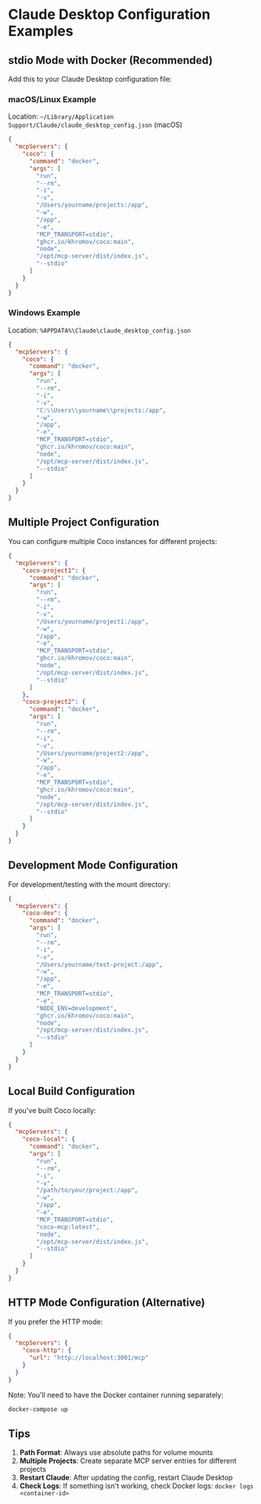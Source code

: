 # Claude Desktop Configuration Examples

## stdio Mode with Docker (Recommended)

Add this to your Claude Desktop configuration file:

### macOS/Linux Example

Location: `~/Library/Application Support/Claude/claude_desktop_config.json` (macOS)

```json
{
  "mcpServers": {
    "coco": {
      "command": "docker",
      "args": [
        "run",
        "--rm",
        "-i",
        "-v",
        "/Users/yourname/projects:/app",
        "-w",
        "/app",
        "-e",
        "MCP_TRANSPORT=stdio",
        "ghcr.io/khromov/coco:main",
        "node",
        "/opt/mcp-server/dist/index.js",
        "--stdio"
      ]
    }
  }
}
```

### Windows Example

Location: `%APPDATA%\Claude\claude_desktop_config.json`

```json
{
  "mcpServers": {
    "coco": {
      "command": "docker",
      "args": [
        "run",
        "--rm",
        "-i",
        "-v",
        "C:\\Users\\yourname\\projects:/app",
        "-w",
        "/app",
        "-e",
        "MCP_TRANSPORT=stdio",
        "ghcr.io/khromov/coco:main",
        "node",
        "/opt/mcp-server/dist/index.js",
        "--stdio"
      ]
    }
  }
}
```

## Multiple Project Configuration

You can configure multiple Coco instances for different projects:

```json
{
  "mcpServers": {
    "coco-project1": {
      "command": "docker",
      "args": [
        "run",
        "--rm",
        "-i",
        "-v",
        "/Users/yourname/project1:/app",
        "-w",
        "/app",
        "-e",
        "MCP_TRANSPORT=stdio",
        "ghcr.io/khromov/coco:main",
        "node",
        "/opt/mcp-server/dist/index.js",
        "--stdio"
      ]
    },
    "coco-project2": {
      "command": "docker",
      "args": [
        "run",
        "--rm",
        "-i",
        "-v",
        "/Users/yourname/project2:/app",
        "-w",
        "/app",
        "-e",
        "MCP_TRANSPORT=stdio",
        "ghcr.io/khromov/coco:main",
        "node",
        "/opt/mcp-server/dist/index.js",
        "--stdio"
      ]
    }
  }
}
```

## Development Mode Configuration

For development/testing with the mount directory:

```json
{
  "mcpServers": {
    "coco-dev": {
      "command": "docker",
      "args": [
        "run",
        "--rm",
        "-i",
        "-v",
        "/Users/yourname/test-project:/app",
        "-w",
        "/app",
        "-e",
        "MCP_TRANSPORT=stdio",
        "-e",
        "NODE_ENV=development",
        "ghcr.io/khromov/coco:main",
        "node",
        "/opt/mcp-server/dist/index.js",
        "--stdio"
      ]
    }
  }
}
```

## Local Build Configuration

If you've built Coco locally:

```json
{
  "mcpServers": {
    "coco-local": {
      "command": "docker",
      "args": [
        "run",
        "--rm",
        "-i",
        "-v",
        "/path/to/your/project:/app",
        "-w",
        "/app",
        "-e",
        "MCP_TRANSPORT=stdio",
        "coco-mcp:latest",
        "node",
        "/opt/mcp-server/dist/index.js",
        "--stdio"
      ]
    }
  }
}
```

## HTTP Mode Configuration (Alternative)

If you prefer the HTTP mode:

```json
{
  "mcpServers": {
    "coco-http": {
      "url": "http://localhost:3001/mcp"
    }
  }
}
```

Note: You'll need to have the Docker container running separately:

```bash
docker-compose up
```

## Tips

1. **Path Format**: Always use absolute paths for volume mounts
2. **Multiple Projects**: Create separate MCP server entries for different projects
3. **Restart Claude**: After updating the config, restart Claude Desktop
4. **Check Logs**: If something isn't working, check Docker logs: `docker logs <container-id>`
